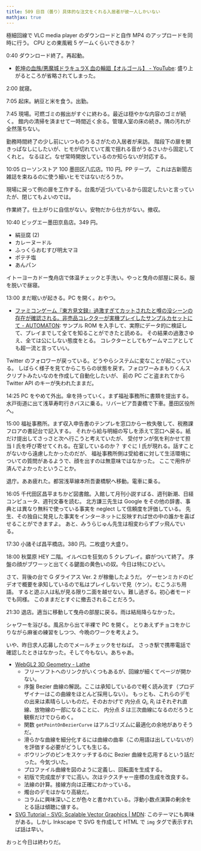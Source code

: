 ```yaml
---
title: 509 日目（曇り）具体的な注文をくれる入居者が彼一人しかいない
mathjax: true
---
```


極細回線で VLC media player のダウンロードと自作 MP4 のアップロードを同時に行う。
CPU との東風戦 5 ゲームくらいできるか？

0:40 ダウンロード終了。再起動。

* [乾坤の血族/悪魔城ドラキュラX 血の輪廻【オルゴール】 - YouTube](https://www.youtube.com/watch?v=BL14ugYsEbo):
  盛り上がるところが省略されてしまった。

2:00 就寝。

7:05 起床。納豆と米を食う。出勤。

7:45 現場。可燃ゴミの搬出がすぐに終わる。最近は穏やかな内容のゴミが続く。
館内の清掃を済ませて一時間近く余る。管理人室の床の続き。隅の汚れが全然落ちない。

勤務時間終了の少し前にいつものうるさがたの入居者が来訪。
階段下の扉を開きっぱなしにしたいが、ヒモが切れていて風で揺れる音がうるさいから固定してくれと。
なるほど。なぜ常時開放しているのか知らないが対応する。

10:05 ローソンストア 100 墨田区八広店。110 円。PP テープ。
これは古新聞古雑誌を束ねるのに使う細いヒモではないだろうか。

現場に戻って例の扉を工作する。台風が近づいているから固定したいと言っていたが、閉じてもよいのでは。

作業終了。仕上がりに自信がない。安物だから仕方がない。撤収。

10:40 ビッグエー墨田京島店。349 円。

* 絹豆腐 (2)
* カレーヌードル
* ふっくらおむすび明太マヨ
* ポテチ塩
* あんパン

イトーヨーカドー曳舟店で体温チェックと手洗い。やっと曳舟の部屋に戻る。服を脱いで昼寝。

13:00 まだ眠いが起きる。PC を開く。おやつ。

* [ファミコンゲーム『東方見文録』過激すぎてカットされたと噂の没シーンの存在が確認される。非売品コレクターが実機プレイしたサンプルカセットにて - AUTOMATON](https://automaton-media.com/articles/newsjp/20210915-175826/):
  サンプル ROM を入手して、実際にデータ的に検証して、プレイまでして全てを知ることができたと読める。
  その結果の過激さゆえ、全ては公にしない態度をとる。
  コレクターとしてもゲームマニアとしても超一流と言っていい。

Twitter のフォロワーが戻っている。どうやらシステムに変なことが起こっている。
しばらく様子を見てからこちらの状態を戻す。フォロワーみまもりくんスクリプトみたいなのを作成して自動化したいが、
前の PC ごと盗まれてから Twitter API のキーが失われたままだ。

14:25 PC をやめて外出。傘を持っていく。まず福祉事務所に書類を提出する。
水戸街道に出て浅草寿町行きバスに乗る。リバーピア吾妻橋で下車。墨田区役所へ。

15:00 福祉事務所。まず収入申告書のテンプレを窓口から一枚失敬して、税務課フロアの書記台で記入する。
それから給与明細の写しを添えて窓口へ戻る。紙だけ提出してさっさと次へ行こうと考えていたが、
受付サンが気を利かせて担当 I 氏を呼び寄せてくれる。在室しているのか？
すぐに I 氏が現れる。話すことがないから遠慮したかったのだが、
福祉事務所側は受給者に対して生活環境についての質問があるようで、顔を出すのは無意味ではなかった。
ここで用件が済んでよかったということか。

退庁。ああ疲れた。都営浅草線本所吾妻橋駅へ移動。電車に乗る。

16:05 千代田区昌平まちかど図書館。入館して月刊小説すばる、週刊新潮、日経コンピュータ、週刊文春を読む。
北方謙三先生は Google をその他の辞書、事典とは異なり無料で使っている事実を
neglect して信頼度を評価している。
先生、その独自に発見した事実をインターネットに反映すれば世の中の誰かを喜ばせることができますよ。
あと、みうらじゅん先生は相変わらずブッ飛んでいる。

17:30 小諸そば昌平橋店。380 円。二枚盛り大盛り。

18:00 秋葉原 HEY 二階。イルベロを狂気の 5 クレプレイ。癖がついて終了。
序盤の顔がブワーッと出てくる鍵面の黄色いの奴。今日は特にひどい。

さて、背後の台で G ダライアス Ver. 2 が稼働したようだ。
ゲーセンミカドのビデオで概要を承知しているので私はプレイしないで見（ケン）。むこうぶち用語。
すると遊ぶ人は私が見る限り二面を越せない。難し過ぎる。初心者モードでも同様。
このままだとすぐに撤去されることだろう。

21:30 退店。適当に移動して曳舟の部屋に戻る。雨は結局降らなかった。

シャワーを浴びる。風呂から出て半裸で PC を開く。
とりあえずチョコをかじりながら麻雀の練習をしつつ、今晩のワークを考えよう。

いや、昨日求人応募したのでメールチェックをせねば。
さっき駅で携帯電話で確認したときはなかった。そして今もない。あちゃあ。

* [WebGL2 3D Geometry - Lathe](https://webgl2fundamentals.org/webgl/lessons/webgl-3d-geometry-lathe.html)
  * フリーソフトへのリンクがいくつもあるが、回線が細くてページが開かない。
  * 序盤 Bezier 曲線の解説。ここは承知しているので軽く読み流す（プロデザイナーはこの曲線をほとんど採用しない）。
    もっとも、これらのデモの出来は素晴らしいものだ。そのおかげで
    内分点 $Q_i$, $R_i$ はそれぞれ直線、放物線の一部になることに、
    内分点 $S$ は三次曲線になるのだろうと観察だけでひらめく。
  * 関数 `getPointOnBezierCurve` はアルゴリズムに最適化の余地がありそうだ。
  * 滑らかな曲線を細分化するには曲線の曲率（この用語は出していないが）を評価する必要がどうしても生じる。
  * ボウリングのピンをスケッチするのに Bezier 曲線を応用するという話だった。今気づいた。
  * プロファイル曲線を図のように定義し、回転面を生成する。
  * 初版で完成度がすでに高い。次はテクスチャー座標の生成を改良する。
  * 法線の計算。接線方向は正確にわかっている。
  * 燭台のデモはかなり高級だ。
  * コラムに興味深いことが色々と書かれている。浮動小数点演算の剰余をとる話は傾聴に値する。
* [SVG Tutorial - SVG: Scalable Vector Graphics &#x7c; MDN](https://developer.mozilla.org/en-US/docs/Web/SVG/Tutorial):
  このテーマにも興味がある。しかし Inkscape で SVG を作成して HTML で `img` タグで表示すれば話は早い。

おっと今日は終わりだ。
